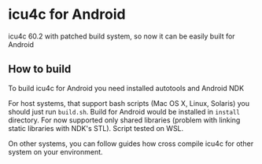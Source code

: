 # icu4c for Android
icu4c 60.2 with patched build system, so now it can be easily built for Android
## How to build
To build icu4c for Android you need installed autotools and Android NDK

For host systems, that support bash scripts (Mac OS X, Linux, Solaris) you should just run `build.sh`. Build for Android would be installed in `install` directory. For now supported only shared libraries (problem with linking static libraries with NDK's STL). Script tested on WSL.

On other systems, you can follow guides how cross compile icu4c for other system on your environment.